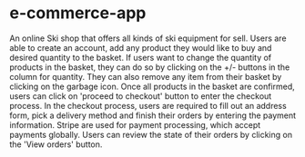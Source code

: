 # e-commerce-app
An online Ski shop that offers all kinds of ski equipment for sell.
Users are able to create an account, add any product they would like to buy and desired quantity to the basket. 
If users want to change the quantity of products in the basket, they can do so by clicking on the +/- buttons in the column for quantity. They can also remove any item from their basket by clicking on the garbage icon.
Once all products in the basket are confirmed, users can click on 'proceed to checkout' button to enter the checkout process.
In the checkout process, users are required to fill out an address form, pick a delivery method and finish their orders by entering the payment information. Stripe are used for payment processing, which accept payments globally. 
Users can review the state of their orders by clicking on the 'View orders' button.
